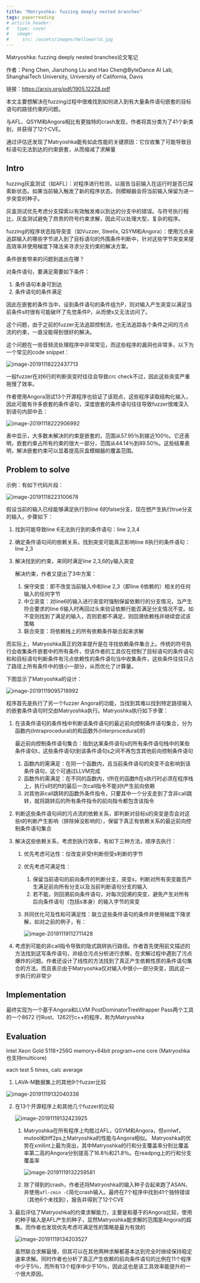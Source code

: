 ```yaml
---
title: "Matryoshka: fuzzing deeply nested branches"
tags: paperreading
# article_header:
#   type: cover
#   image:
#     src: /assets/images/helloworld.jpg
---
```


<!-- write excerpt here -->
Matryoshka: fuzzing deeply nested branches论文笔记

<!--more-->


作者：Peng Chen, Jianzhong Liu and Hao Chen@ByteDance AI Lab, ShanghaiTech University, University of California, Davis 

链接：https://arxiv.org/pdf/1905.12228.pdf

本文主要想解决在fuzzing过程中很难找到如何进入到有大量条件语句嵌套的目标语句的路径约束的问题。

与AFL、QSYM和Angora相比有更独特的crash发现，作者将其分类为了41个新类别，并获得了12个CVE。

通过评估还发现了Matryoshka能有如此性能的关键原因：它仅收集了可能导致目标语句无法到达的约束嵌套，从而缩减了求解量

## Intro

fuzzing灰盒测试（如AFL）：对程序进行检测，以报告当前输入在运行时是否已探索新状态。如果当前输入触发了新的程序状态，则模糊器会将当前输入保留为进一步突变的种子。

灰盒测试优先考虑分支探索以有效触发难以到达的分支中的错误。与符号执行相比，灰盒测试避免了昂贵的符号约束求解，因此可以处理大型，复杂的程序。

fuzzing的程序状态指导突变（如Vuzzer, Steelix, QSYM和Angora）：使用污点来追踪输入的哪些字节进入到了目标语句的外围条件判断中，针对这些字节突变来提高效率并使用梯度下降法来寻求分支约束的解决方案。

条件嵌套带来的问题到底出在哪？

对条件语句，要满足需要如下条件：

1. 条件语句本身可到达
2. 条件语句的条件满足

因此在嵌套的条件当中，设到条件语句的条件组为P，则对输入产生突变以满足当前条件s时很有可能破坏了先觉条件P，从而使s又无法访问了。

这个问题，由于之前的fuzzer无法追踪控制流，也无法追踪各个条件之间的污点流的约束，一直没能得到很好的解决。

这个问题在一些音频流处理程序中非常常见，而这些程序的漏洞也非常多，以下为一个常见的code snippet：

![image-20191118222437713](/assets/images/mdimages/image-20191118222437713.png)

一般fuzzer在对6行的判断突变时往往会导致crc check不过，因此这些突变严重拖慢了效率。

作者使用Angora测试13个开源程序也验证了该观点，这些程序读取结构化输入，因此可能有许多嵌套的条件语句，深度嵌套的条件语句往往导致fuzzer很难深入到语句内部中去：

![image-20191118222906992](/assets/images/mdimages/image-20191118222906992.png)

表中显示，大多数未解决的约束是嵌套的，范围从57.95％到接近100％。它还表明，嵌套约束占所有约束的很大一部分，范围从44.14％到89.50％。这些结果表明，解决嵌套约束可以显着提高灰盒模糊器的覆盖范围。

## Problem to solve

示例：有如下代码片段：

![image-20191118223100678](/assets/images/mdimages/image-20191118223100678.png)

假设当前的输入已经能够满足执行到line 6的false分支，现在想产生执行true分支的输入，步骤如下：

1. 找到可能导致line 6无法执行到的条件语句：line 2,3,4

2. 确定条件语句间的依赖关系，找到突变可能真正影响line 6执行的条件语句：line 2,3

3. 解决找到的约束，来同时满足line 2,3,6的y输入突变

   解决约束，作者又提出了3中方案：

   1. 保守突变：即不改变当前输入中和line 2,3（即line 6依赖的）相关的任何输入的任何字节
   2. 中立突变：对line6的输入进行突变时强制保留依赖行的分支情况，当产生符合要求的line 6输入时再回过头来验证依赖行能否满足分支情况不变。如不变则找到了满足的输入，否则若都不满足，则回溯依赖栈并继续尝试该策略
   3. 联合突变：将依赖栈上的所有依赖条件联合起来求解

而实际上，Matryoshka真正的效率提升是在寻找依赖条件集合上。传统的符号执行会收集条件嵌套中的所有条件，但该作者的工具仅在控制了目标语句的条件语句和和目标语句判断条件有污点依赖性的条件语句当中收集条件，这些条件往往只占了路径上所有条件中的很小一部分，从而优化了计算量。

下图显示了Matryoshka的设计：

![image-20191119095718992](/assets/images/mdimages/image-20191119095718992.png)

程序首先是执行了另一个fuzzer Angora的功能，当找到其难以找到特定路径输入的嵌套条件语句时交由Matryoshka执行。Matryoshka执行如下步骤：

1. 在该条件语句的条件栈中判断该条件语句的最近前向控制条件语句集合，分为函数内(Intraprocedural)的和函数外(Interprocedural)的

   最近前向控制条件语句集合：指到达某条件语句s的所有条件语句栈中的某些条件语句t，这些条件语句t到该条件语句s之间不再包含其他前向控制条件语句

   1. 函数内的需满足：在同一个函数内，且当前条件语句的突变不会影响到该条件语句，这个可通过LLVM完成
   2. 函数外的需满足：在不同的函数内，t所在的函数ft在s执行时必须在程序栈上，执行s时的ft的最后一次call指令不能对t产生前向依赖
   3. 对其他非call跳转的函数外条件指令，只要其中一个分支走到了含非call跳转，就将跳转后的所有条件指令的前向指令都包含该指令

2. 判断这些条件语句间的污点流的依赖关系，即判断对目标s的突变是否会对这些t的判断产生影响（排除掉没影响的），保留下真正有依赖关系的最近前向控制条件语句集合

3. 解决这些依赖关系，考虑到执行效率，有如下三种方法，顺序去执行：

   1. 优先考虑可达性：仅改变非受t判断但受s判断的字节

   2. 优先考虑可满足性：

      1. 保留当前语句的前向条件的判断分支，突变s，判断对所有突变能否产生满足前向所有分支以及当前判断语句分支的输入
      2. 若不能，则回溯前向条件语句，对每次回溯的突变，避免产生对所有后向条件语句（包括s本身）的输入字节的突变

   3. 共同优化可及性和可满足性：联立这些条件语句的条件并使用梯度下降求解，如对之前的例子，有：

      ![image-20191119112711428](/assets/images/mdimages/image-20191119112711428.png)

4. 考虑到可能的非call指令导致的隐式跳转执行路径。作者首先使用前文描述的方法找到这写条件语句，并结合污点分析进行求解，在求解过程中遇到了污点爆炸的问题。作者还设计了线性的方法找到了真正产生依赖性质的条件语句集合的方法。而且表示由于Matryoshka仅对输入中很小一部分突变，因此这一步执行的非常少

## Implementation

最终实现为一个基于Angora和LLVM PostDominatorTreeWrapper Pass两个工具的一个8672 行Rust、1262行c++的程序，称为Matryoshka 

## Evaluation

Intel Xeon Gold 5118+256G memory+64bit program+one core (Matryoshka也支持multicore)

each test 5 times, calc average

1. LAVA-M数据集上的其他9个fuzzer比较

![image-20191119132040338](/assets/images/mdimages/image-20191119132040338.png)

2. 在13个开源程序上和其他几个fuzzer的比较

   ![image-20191119132423925](/assets/images/mdimages/image-20191119132423925.png)

   1. Matryoshka在所有程序上均胜过AFL，QSYM和Angora，但xmlwf，mutool和tiff2ps上Matryoshka的性能与Angora相似。 Matryoshka的优势在xmllint上最为突出，其中Matryoshka的行和分支覆盖率分别比覆盖率第二高的Angora分别提高了16.8％和21.8％。在readpng上的行和分支覆盖率

      ![image-20191119132259581](/assets/images/mdimages/image-20191119132259581.png)

   2. 除了得到的crash，作者还将Matryoshka的输入种子合起来跑了ASAN，并使用`afl-cmin -C`简化crash输入。最终在7个程序中找到41个独特错误（其他6个未找到），报告并得到了12个CVE

3. 最后评估了Matryoshka的约束求解能力，主要是和基于的Angora比较，使用的种子输入是AFL产生的种子，显然Matryoshka能求解的范围是Angora的超集。而作者也发现优先考虑可满足性的策略是最为有效的

   ![image-20191119134203527](/assets/images/mdimages/image-20191119134203527.png)

   虽然联合求解最慢，但其可以在其他两种求解都基本达到完全时继续保持稳定速率求解。同时作者也分析了真正产生依赖的前向条件语句的比例在11个程序中少于5％，而所有13个程序中少于10％，因此这也是该工具效率能提升的一个很大原因。